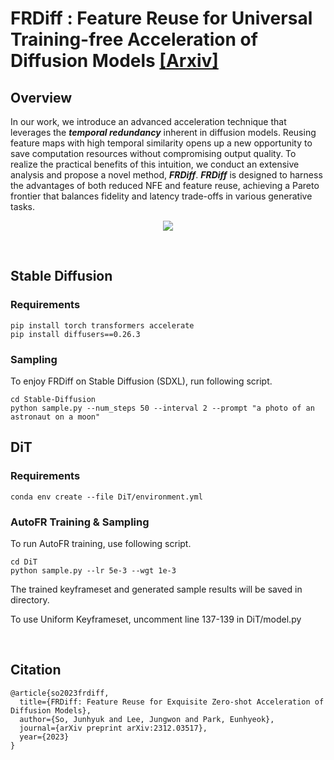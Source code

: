 # FRDiff : Feature Reuse for Universal Training-free Acceleration of Diffusion Models [[Arxiv]](https://arxiv.org/abs/2312.03517)


## Overview 
In our work, we introduce an advanced acceleration technique that leverages the ___temporal redundancy___ inherent in diffusion models. Reusing feature maps with high temporal similarity opens up a new opportunity to save computation resources without compromising output quality. To realize the practical benefits of this intuition, we conduct an extensive analysis and propose a novel method, ___FRDiff___. ___FRDiff___ is designed to harness the advantages of both reduced NFE and feature reuse, achieving a Pareto frontier that balances fidelity and latency trade-offs in various generative tasks. 

<p align="center">
<img src=assets/main.png />
</p>

<br/>

## Stable Diffusion

### Requirements
```
pip install torch transformers accelerate
pip install diffusers==0.26.3
```

### Sampling
To enjoy FRDiff on Stable Diffusion (SDXL), run following script.
```
cd Stable-Diffusion
python sample.py --num_steps 50 --interval 2 --prompt "a photo of an astronaut on a moon"
```

## DiT

### Requirements
```
conda env create --file DiT/environment.yml
```

### AutoFR Training & Sampling
To run AutoFR training, use following script.
```
cd DiT
python sample.py --lr 5e-3 --wgt 1e-3
```

The trained keyframeset and generated sample results will be saved in directory.  

To use Uniform Keyframeset, uncomment line 137-139 in DiT/model.py

<br/>
       
## Citation
```
@article{so2023frdiff,
  title={FRDiff: Feature Reuse for Exquisite Zero-shot Acceleration of Diffusion Models},
  author={So, Junhyuk and Lee, Jungwon and Park, Eunhyeok},
  journal={arXiv preprint arXiv:2312.03517},
  year={2023}
}
```
